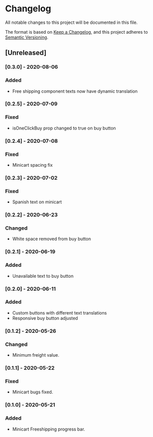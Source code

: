 # Changelog

All notable changes to this project will be documented in this file.

The format is based on [Keep a Changelog](https://keepachangelog.com/en/1.0.0/),
and this project adheres to [Semantic Versioning](https://semver.org/spec/v2.0.0.html).

## [Unreleased]

### [0.3.0] - 2020-08-06

### Added

- Free shipping component texts now have dynamic translation

### [0.2.5] - 2020-07-09

### Fixed

- isOneClickBuy prop changed to true on buy button

### [0.2.4] - 2020-07-08

### Fixed

- Minicart spacing fix

### [0.2.3] - 2020-07-02

### Fixed

- Spanish text on minicart

### [0.2.2] - 2020-06-23

### Changed

- White space removed from buy button

### [0.2.1] - 2020-06-19

### Added

- Unavailable text to buy button

### [0.2.0] - 2020-06-11

### Added

- Custom buttons with different text translations
- Responsive buy button adjusted

### [0.1.2] - 2020-05-26

### Changed

- Minimum freight value.

### [0.1.1] - 2020-05-22

### Fixed

- Minicart bugs fixed.

### [0.1.0] - 2020-05-21

### Added

- Minicart Freeshipping progress bar.
